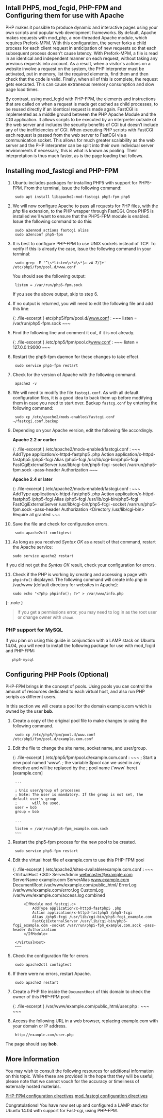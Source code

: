 Intall PHP5, mod_fcgid, PHP-FPM and Configuring them for use with Apache
-------------------------------
PHP makes it possible to produce dynamic and interactive pages using your own scripts and popular web development frameworks. By default, Apache makes requests with mod_php, a non-threaded Apache module, which requires Prefork-MPM. With this configuration, the server forks a child process for each client request in anticipation of new requests so that each subsequent process doesn't cause latency. With Prefork-MPM, a file is read in an identical and independent manner on each request, without taking any previous requests into account. As a result, when a visitor's actions on a website involve a request on the system, the PHP interpreter must be activated, put in memory, list the required elements, find them and then check that the code is valid. Finally, when all of this is complete, the request gets executed. This can cause extraneous memory consumption and slow page load times.

By contrast, using mod_fcgid with PHP-FPM, the elements and instructions that are called on when a request is made get cached as child processes, to be reused directly if an identical request is made again. FastCGI is implemented as a middle ground between the PHP Apache Module and the CGI application. It allows scripts to be executed by an interpreter outside of the web server and includes the security benefits of CGI but doesn’t include any of the inefficiencies of CGI. When executing PHP scripts with FastCGI each request is passed from the web server to FastCGI via a communication socket. This allows for much greater scalability as the web server and the PHP interpreter can be split into their own individual server environments if necessary, this is what is known as pooling. Their interpretation is thus much faster, as is the page loading that follows. 

Installing mod_fastcgi and PHP-FPM
--------------------------------

1. Ubuntu includes packages for installing PHP5 with support for PHP5-FPM. From the terminal, issue the following command:

        sudo apt install libapache2-mod-fastcgi php5-fpm php5

2. We will now configure Apache to pass all requests for PHP files, with the _php_ file extension, to the PHP wrapper through FastCGI. Once PHP5 is installed we'll want to ensure that the PHP5-FPM module is enabled. Issue the following command to do this:

        sudo a2enmod actions fastcgi alias
        sudo a2enconf php5-fpm

3. It is best to configure PHP-FPM to use UNIX sockets instead of TCP. To verify if this is already the case, issue the following command in your terminal:

        sudo grep -E '^\s*listen\s*=\s*[a-zA-Z/]+' /etc/php5/fpm/pool.d/www.conf

    You should see the following output:

        listen = /var/run/php5-fpm.sock

    If you see the above output, skip to step 6.

3. If no output is returned, you will need to edit the following file and add this line:

    {: .file-excerpt } 
    etc/php5/fpm/pool.d/www.conf
    :   ~~~
        listen = /var/run/php5-fpm.sock
        ~~~

4. Find the following line and comment it out, if it is not already.

    {: .file-excerpt }
    /etc/php5/fpm/pool.d/www.conf
    :   ~~~
        listen = 127.0.0.1:9000
        ~~~

5. Restart the php5-fpm daemon for these changes to take effect.

        sudo service php5-fpm restart

6. Check for the version of Apache with the following command.

        apache2 -v

7. We will need to modify the file `fastcgi.conf`. As with all default configuration files, it is a good idea to back them up before modifying them in case you need to start over. Backup `fastcg.conf` by entering the following command:

        sudo cp /etc/apache2/mods-enabled/fastcgi.conf ~/fastcgi.conf.backup

8. Depending on your Apache version, edit the following file accordingly.

    **Apache 2.2 or earlier**

    {: .file-excerpt }
    /etc/apache2/mods-enabled/fastcgi.conf
    :   ~~~
        <IfModule mod_fastcgi.c>
         AddType application/x-httpd-fastphp5 .php
         Action application/x-httpd-fastphp5 /php5-fcgi
         Alias /php5-fcgi /usr/lib/cgi-bin/php5-fcgi
         FastCgiExternalServer /usr/lib/cgi-bin/php5-fcgi -socket /var/run/php5-fpm.sock -pass-header Authorization
        </IfModule>
        ~~~

    **Apache 2.4 or later**

    {: .file-excerpt }
    /etc/apache2/mods-enabled/fastcgi.conf
    :   ~~~
        <IfModule mod_fastcgi.c>
         AddType application/x-httpd-fastphp5 .php
         Action application/x-httpd-fastphp5 /php5-fcgi
         Alias /php5-fcgi /usr/lib/cgi-bin/php5-fcgi
         FastCgiExternalServer /usr/lib/cgi-bin/php5-fcgi -socket /var/run/php5-fpm.sock -pass-header Authorization
         <Directory /usr/lib/cgi-bin>
          Require all granted
         </Directory>
        </IfModule>
        ~~~

9. Save the file and check for configuration errors.

        sudo apache2ctl configtest

10. As long as you received _Syntax OK_ as a result of that command, restart the Apache service:

        sudo service apache2 restart

If you did not get the _Syntax OK_ result, check your configuration for errors.

11. Check if the PHP is working by creating and accessing a page with `phpinfo()` displayed. The following command will create info.php in /var/www (default directory for websites in Apache):

        sudo echo "<?php phpinfo(); ?>" > /var/www/info.php

 {: .note }
 >
 >If you get a permissions error, you may need to log in as the root user or change owner with `chown`.


### PHP support for MySQL

If you plan on using this guide in conjunction with a LAMP stack on Ubuntu 14.04, you will need to install the following package for use with mod_fcgid and PHP-FPM:

       php5-mysql


Configuring PHP Pools (Optional)
--------------------------------

PHP-FPM brings in the concept of pools. Using pools you can control the amount of resources dedicated to each virtual host, and also run PHP scripts as different users.

In this section we will create a pool for the domain example.com which is owned by the user **bob**.

1. Create a copy of the original pool file to make changes to using the following command.

        sudo cp /etc/php5/fpm/pool.d/www.conf /etc/php5/fpm/pool.d/example.com.conf

2. Edit the file to change the site name, socket name, and user/group.

    {: .file-excerpt }
    /etc/php5/fpm/pool.d/example.com.conf
    :   ~~~
        ; Start a new pool named 'www'.
        ; the variable $pool can we used in any directive and will be replaced by the
        ; pool name ('www' here)
        [example.com]

        ...

        ; Unix user/group of processes
        ; Note: The user is mandatory. If the group is not set, the default user's group
        ;       will be used.
        user = bob
        group = bob

        ...

        listen = /var/run/php5-fpm_example.com.sock
        ~~~

3. Restart the php5-fpm process for the new pool to be created.

        sudo service php5-fpm restart

4. Edit the virtual host file of example.com to use this PHP-FPM pool

    {: .file-excerpt }
    /etc/apache2/sites-available/example.com.conf
    :   ~~~
        <VirtualHost *:80>
            ServerAdmin webmaster@example.com
            ServerName example.com
            ServerAlias www.example.com
            DocumentRoot /var/www/example.com/public_html/
            ErrorLog /var/www/example.com/error.log
            CustomLog /var/www/example.com/access.log combined

            <IfModule mod_fastcgi.c>
                AddType application/x-httpd-fastphp5 .php
                Action application/x-httpd-fastphp5 /php5-fcgi
                Alias /php5-fcgi /usr/lib/cgi-bin/php5-fcgi_example.com
                FastCgiExternalServer /usr/lib/cgi-bin/php5-fcgi_example.com -socket /var/run/php5-fpm_example.com.sock -pass-header Authorization
            </IfModule>

        </VirtualHost>
        ~~~

5. Check the configuration file for errors.

        sudo apache2ctl configtest

6. If there were no errors, restart Apache.

        sudo apache2 restart

7. Create a PHP file inside the `DocumentRoot` of this domain to check the owner of this PHP-FPM pool.

    {: .file-excerpt }
    /var/www/example.com/public_html/user.php
    :   ~~~
        <?php
        $processUser = posix_getpwuid( posix_geteuid() );
        print $processUser('name');
        ?>
        ~~~

8. Access the following URL in a web browser, replacing example.com with your domain or IP address.

        http://example.com/user.php

The page should say **bob**.

More Information
----------------

You may wish to consult the following resources for additional information on this topic. While these are provided in the hope that they will be useful, please note that we cannot vouch for the accuracy or timeliness of externally hosted materials.

[PHP-FPM configuration directives](http://php.net/manual/en/install.fpm.configuration.php)
[mod_fastcgi configuration directives](http://www.fastcgi.com/mod_fastcgi/docs/mod_fastcgi.html)



Congratulations! You have now set up and configured a LAMP stack for Ubuntu 14.04 with support for Fast-cgi, using PHP-FPM.
